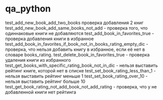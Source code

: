# qa_python
test_add_new_book_add_two_books проверка добавления 2 книг
test_add_new_book_add_same_books_not_add - проверка того, что одиннаковые книги не добавляются
test_add_book_in_favorites_true - проверка добавления книги в избранное
test_add_book_in_favorites_if_book_not_in_books_rating_empty_dic - проверка, что нельзя добавить книгу в избранное, если её нет в словаре books_rating.
test_delete_book_in_favorites_true - проверка удаления книги из избранного
test_get_books_with_specific_rating_book_not_in_dic - нельзя выставить рейтинг книге, которой нет в списке
test_set_book_rating_less_than_1 - нельзя выставить рейтинг меньше 1
test_set_book_rating_over_10 - нельзя выставить рейтинг больше 10
test_get_book_rating_not_add_book_not_add_rating - проверка, что у не добавленной книги нет рейтинга